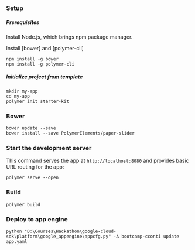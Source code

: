 ### Setup

##### Prerequisites

Install Node.js, which brings npm package manager.

Install [bower] and [polymer-cli]

    npm install -g bower
    npm install -g polymer-cli


##### Initialize project from template

    mkdir my-app
    cd my-app
    polymer init starter-kit


### Bower
	
	bower update --save
	bower install --save PolymerElements/paper-slider


### Start the development server

This command serves the app at `http://localhost:8080` and provides basic URL
routing for the app:

    polymer serve --open


### Build

    polymer build


### Deploy to app engine

	python "D:\Courses\Hackathon\google-cloud-sdk\platform\google_appengine\appcfg.py" -A bootcamp-cconti update app.yaml